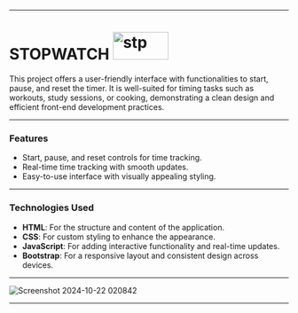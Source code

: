 <hr>

# STOPWATCH  <img src="https://github.com/user-attachments/assets/d9848b85-0742-41e6-a68c-b9267c75ab44" alt="stp" style="width:100px; height:50px;">


This project offers a user-friendly interface with functionalities to start, pause, and reset the timer. It is well-suited for timing tasks such as workouts, study sessions, or cooking, demonstrating a clean design and efficient front-end development practices.

<hr>

### Features
- Start, pause, and reset controls for time tracking.
- Real-time time tracking with smooth updates.
- Easy-to-use interface with visually appealing styling.

<hr>

### Technologies Used
- **HTML**: For the structure and content of the application.
- **CSS**: For custom styling to enhance the appearance.
- **JavaScript**: For adding interactive functionality and real-time updates.
- **Bootstrap**: For a responsive layout and consistent design across devices.

<hr>

![Screenshot 2024-10-22 020842](https://github.com/user-attachments/assets/9e1cffff-404e-4fb2-a647-dba44b158323)

<hr>
